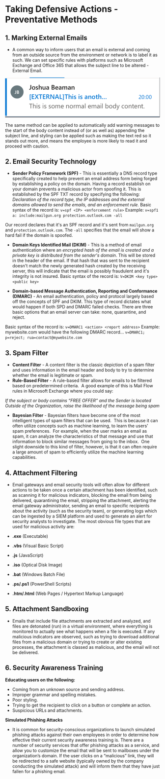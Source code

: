 
# Taking Defensive Actions - Preventative Methods


## 1. Marking External Emails
- A common way to inform users that an email is external and coming from an outside source from the environment or network is to label it as such. We can set specific rules with platforms such as Microsoft Exchange and Office 365 that allows the subject line to be altered - External Email.

![](/images/20240506192421.png)

The same method can be applied to automatically add warning messages to the start of the body content instead of (or as well as) appending the subject line, and styling can be applied such as making the text red so it stands out more, and means the employee is more likely to read it and proceed with caution.

## 2. Email Security Technology
- **Sender Policy Framework (SPF)** - This is essentially a DNS record type specifically created to help prevent an email address form being forged by establishing a policy on the domain. Having a record establish on your domain prevents a malicious actor from spoofing it. This is established by the SPF TXT record by specifying the following: *Declaration of the record type, the IP addresses and the external domains allowed to send the emails, and an enforcement rule.*
Basic syntax of the record is: `v=spf <IP> <enforcement rule>`
Example: `v=spf1 a: include:mailgun.org protection.outlook.com -all`

Our record declares that it's an SPF record and it's sent from `mailgun.org` and `protection.outlook.com`. The `-all` specifies that the email will show a hard fail if the domain is spoofed.

- **Domain Keys Identified Mail (DKIM)** - This is a method of email authentication where an *encrypted hash of the email is created and a private key is distributed from the sender's domain*. This will be stored in the header of the email. If that hash that was sent to the recipient doesn't match the newly generated hash created by the receiving server, this will indicate that the email is possibly fraudulent and it's integrity is not insured.
Basic syntax of the record is: `V=DKIM <key type> <public key>`

- **Domain-based Message Authentication, Reporting and Conformance (DMARC)** - An email authentication, policy and protocol largely based off the concepts of SPF and DKIM. This type of record dictates what would happen if both SPD and DMARC failed checks. There are three basic options that an email server can take: none, quarantine, and reject.

Basic syntax of the record is: `v=DMARC1 <action> <report address>`
Example: mywebsite.com would have the following DMARC record...
`v=DMARC1; p=reject; rua=contact@mywebsite.com`

## 3. Spam Filter
- **Content Filter** - A content filter is the classic depiction of a spam filter and uses information in the email header and body to try to determine whether the email is legitimate or spam.
- **Rule-Based Filter** - A rule-based filter allows for emails to be filtered based on predetermined criteria.  A good example of this is Mail Flow rules in Microsoft Exchange where you could say:

_If the subject or body contains “FREE OFFER” and the Sender is located Outside of the Organization, raise the likelihood of the message being spam_


- **Bayesian Filter** -  Bayesian filters have become one of the most intelligent types of spam filters that can be used.  This is because it can often utilize concepts such as machine learning, to learn the users’ spam preferences.  For example, when the user marks an email as spam, it can analyze the characteristics of that message and use that information to block similar messages from going to the inbox.  One slight downside to this kind of filter, however, is that it can often require a large amount of spam to efficiently utilize the machine learning capabilities.

## 4. Attachment Filtering
- Email gateways and email security tools will often allow for different actions to be taken once a certain attachment has been identified, such as scanning it for malicious indicators, blocking the email from being delivered, quarantining the email, stripping the attachment, alerting the email gateway administrator, sending an email to specific recipients about the activity (such as the security team), or generating logs which can be ingested by a SIEM platform and used to generate an alert for security analysts to investigate. The most obvious file types that are used for malicious activity are:

- **.exe** (Executable)
- **.vbs** (Visual Basic Script)
- **.js** (JavaScript)
- **.iso** (Optical Disk Image)
- **.bat** (Windows Batch File)
- **.ps/.ps1** (PowerShell Scripts)
- **.htm/.html** (Web Pages / Hypertext Markup Language)

## 5. Attachment Sandboxing
- Emails that include file attachments are extracted and analyzed, and files are detonated (run) in a virtual environment, where everything is monitored to actually see what happens when a file is executed. If any malicious indicators are observed, such as trying to download additional files from a malicious domain or trying to create or alter existing processes, the attachment is classed as malicious, and the email will not be delivered.

## 6. Security Awareness Training
**Educating users on the following:**
- Coming from an unknown source and sending address.
- Improper grammar and spelling mistakes.
- Poor styling.
- Trying to get the recipient to click on a button or complete an action.
- Suspicious URLs and attachments.

**Simulated Phishing Attacks**
- It is common for security-conscious organizations to launch simulated phishing attacks against their own employees in order to determine how effective their current security awareness training is. There are a number of security services that offer phishing attacks as a service, and allow you to customize the email that will be sent to mailboxes under the organization’s domain. If the user clicks on a “malicious” link, they will be redirected to a safe website (typically owned by the company conducting the simulated attack) and will inform them that they have just fallen for a phishing email.

